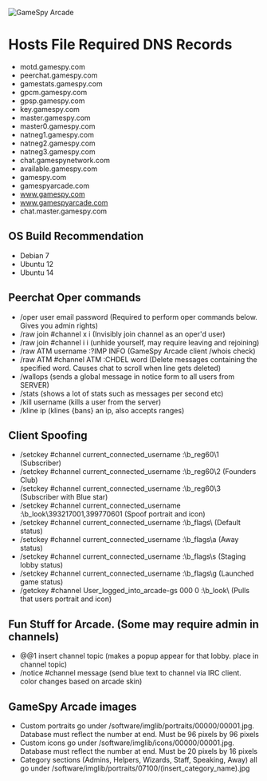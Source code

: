 ![GameSpy Arcade](https://i.imgur.com/t1IET6z.png)

# Hosts File Required DNS Records

* motd.gamespy.com
* peerchat.gamespy.com
* gamestats.gamespy.com
* gpcm.gamespy.com
* gpsp.gamespy.com
* key.gamespy.com
* master.gamespy.com
* master0.gamespy.com
* natneg1.gamespy.com
* natneg2.gamespy.com
* natneg3.gamespy.com
* chat.gamespynetwork.com
* available.gamespy.com
* gamespy.com
* gamespyarcade.com
* www.gamespy.com
* www.gamespyarcade.com
* chat.master.gamespy.com

## OS Build Recommendation
* Debian 7
* Ubuntu 12
* Ubuntu 14

## Peerchat Oper commands

* /oper user email password (Required to perform oper commands below. Gives you admin rights)
* /raw join #channel x i  (Invisibly join channel as an oper'd user)
* /raw join #channel i i (unhide yourself, may require leaving and rejoining)
* /raw ATM username :?IMP INFO (GameSpy Arcade client /whois check)
* /raw ATM #channel ATM :CHDEL word (Delete messages containing the specified word. Causes chat to scroll when line gets deleted)
* /wallops (sends a global message in notice form to all users from SERVER)
* /stats (shows a lot of stats such as messages per second etc)
* /kill username (kills a user from the server)
* /kline ip (klines {bans} an ip, also accepts ranges)

## Client Spoofing

* /setckey #channel current_connected_username :\b_reg60\1  (Subscriber)
* /setckey #channel current_connected_username :\b_reg60\2  (Founders Club)
* /setckey #channel current_connected_username :\b_reg60\3  (Subscriber with Blue star)
* /setckey #channel current_connected_username :\b_look\393217001,399770601 (Spoof portrait and icon)
* /setckey #channel current_connected_username :\b_flags\ (Default status)
* /setckey #channel current_connected_username :\b_flags\a (Away status)
* /setckey #channel current_connected_username :\b_flags\s (Staging lobby status)
* /setckey #channel current_connected_username :\b_flags\g (Launched game status)
* /getckey #channel User_logged_into_arcade-gs 000 0 :\b_look\ (Pulls that users portrait and icon)

## Fun Stuff for Arcade. (Some may require admin in channels)

* @@1 insert channel topic (makes a popup appear for that lobby. place in channel topic)
* /notice #channel message (send blue text to channel via IRC client. color changes based on arcade skin)

## GameSpy Arcade images

* Custom portraits go under /software/imglib/portraits/00000/00001.jpg. Database must reflect the number at end. Must be 96 pixels by 96 pixels
* Custom icons go under /software/imglib/icons/00000/00001.jpg. Database must reflect the number at end. Must be 20 pixels by 16 pixels
* Category sections (Admins, Helpers, Wizards, Staff, Speaking, Away) all go under /software/imglib/portraits/07100/(insert_category_name).jpg